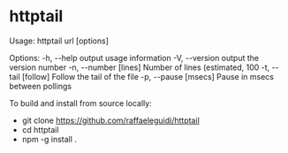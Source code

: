 # httptail


Usage: httptail url [options]

  Options:
    -h, --help            output usage information
    -V, --version         output the version number
    -n, --number [lines]  Number of lines (estimated, 100
    -t, --tail [follow]   Follow the tail of the file
    -p, --pause [msecs]   Pause in msecs between pollings

To build and install from source locally:

* git clone https://github.com/raffaeleguidi/httptail
* cd httptail
* npm -g install .
  
